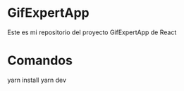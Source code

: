 # GifExpertApp

Este es mi repositorio del proyecto GifExpertApp de React

# Comandos

yarn install
yarn dev